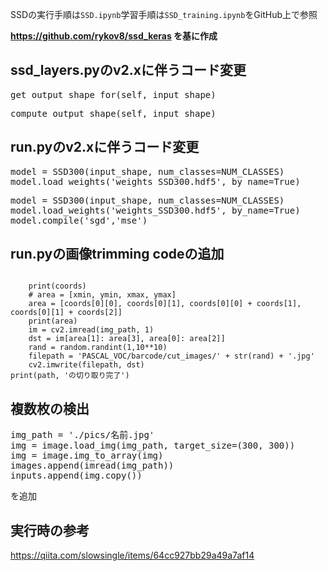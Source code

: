SSDの実行手順は<code>SSD.ipynb</code>学習手順は<code>SSD_training.ipynb</code>をGitHub上で参照

<strong>https://github.com/rykov8/ssd_keras を基に作成</strong><br/>

## ssd_layers.pyのv2.xに伴うコード変更
<pre>
get_output_shape_for(self, input_shape)
</pre>
<pre>
compute_output_shape(self, input_shape) 
</pre>

## run.pyのv2.xに伴うコード変更
<pre>
model = SSD300(input_shape, num_classes=NUM_CLASSES)
model.load_weights('weights_SSD300.hdf5', by_name=True)
</pre>
<pre>
model = SSD300(input_shape, num_classes=NUM_CLASSES)
model.load_weights('weights_SSD300.hdf5', by_name=True)
model.compile('sgd','mse')
</pre>

## run.pyの画像trimming codeの追加
<pre><code>
    print(coords)
    # area = [xmin, ymin, xmax, ymax]
    area = [coords[0][0], coords[0][1], coords[0][0] + coords[1], coords[0][1] + coords[2]]
    print(area)
    im = cv2.imread(img_path, 1)
    dst = im[area[1]: area[3], area[0]: area[2]]
    rand = random.randint(1,10**10)
    filepath = 'PASCAL_VOC/barcode/cut_images/' + str(rand) + '.jpg'
    cv2.imwrite(filepath, dst)
print(path, 'の切り取り完了')
</code></pre>

## 複数枚の検出
<pre>
img_path = './pics/名前.jpg'
img = image.load_img(img_path, target_size=(300, 300))
img = image.img_to_array(img)
images.append(imread(img_path))
inputs.append(img.copy())
</pre>
を追加

## 実行時の参考
https://qiita.com/slowsingle/items/64cc927bb29a49a7af14
